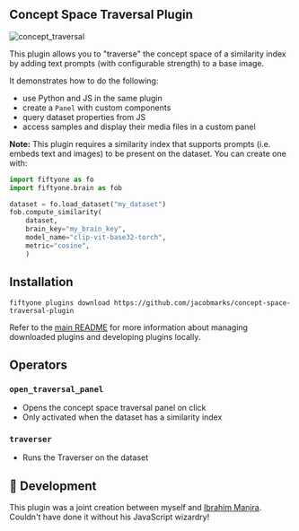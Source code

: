 ## Concept Space Traversal Plugin

![concept_traversal](https://github.com/jacobmarks/concept-space-traversal-plugin/assets/12500356/720b46aa-cfd1-478b-9e65-2f88cd5231bb)

This plugin allows you to "traverse" the concept space of a similarity index
by adding text prompts (with configurable strength) to a base image.

It demonstrates how to do the following:

- use Python and JS in the same plugin
- create a `Panel` with custom components
- query dataset properties from JS
- access samples and display their media files in a custom panel

**Note:** This plugin requires a similarity index that supports prompts (i.e.
embeds text and images) to be present on the dataset. You can create one with:

```py
import fiftyone as fo
import fiftyone.brain as fob

dataset = fo.load_dataset("my_dataset")
fob.compute_similarity(
    dataset,
    brain_key="my_brain_key",
    model_name="clip-vit-base32-torch",
    metric="cosine",
    )
```

## Installation

```shell
fiftyone plugins download https://github.com/jacobmarks/concept-space-traversal-plugin
```

Refer to the [main README](https://github.com/voxel51/fiftyone-plugins) for
more information about managing downloaded plugins and developing plugins
locally.

## Operators

### `open_traversal_panel`

- Opens the concept space traversal panel on click
- Only activated when the dataset has a similarity index

### `traverser`

- Runs the Traverser on the dataset

## 💪 Development

This plugin was a joint creation between myself and [Ibrahim Manjra](https://github.com/imanjra). Couldn't have done it without his JavaScript wizardry!
